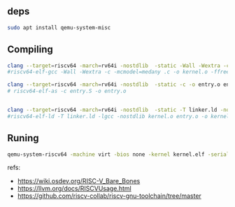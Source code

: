 
## deps 
```bash
sudo apt install qemu-system-misc
```

## Compiling
```bash
clang --target=riscv64 -march=rv64i -nostdlib  -static -Wall -Wextra -c -mcmodel=medany -c -o kernel.o kernel.c
#riscv64-elf-gcc -Wall -Wextra -c -mcmodel=medany .c -o kernel.o -ffreestanding

clang --target=riscv64 -march=rv64i -nostdlib  -static -c -o entry.o entry.s
# riscv64-elf-as -c entry.S -o entry.o


clang --target=riscv64 -march=rv64i -nostdlib  -static -T linker.ld -nostdlib kernel.o entry.o -o kernel.elf
#riscv64-elf-ld -T linker.ld -lgcc -nostdlib kernel.o entry.o -o kernel.elf
```






## Runing
```bash
qemu-system-riscv64 -machine virt -bios none -kernel kernel.elf -serial mon:stdio
```




refs:
- https://wiki.osdev.org/RISC-V_Bare_Bones
- https://llvm.org/docs/RISCVUsage.html
- https://github.com/riscv-collab/riscv-gnu-toolchain/tree/master